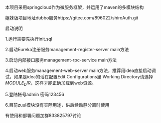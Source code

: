 本项目采用springcloud作为微服务框架，并运用了maven的多模块结构

姐妹版项目地址dubbo服务https://gitee.com/896022/shiroAuth.git

启动说明

1.运行需要先执行init.sql

2.启动Eureka注册服务management-register-server main方法

3.启动内部接口服务management-rpc-service main方法

4.启动web服务management-web-server main方法，推荐用idea直接启动调试，如果是idea的话在配置Edit Configurations里 Working Directory请选择$MODULE_DIR$，这样才能正确加载到web资源。

5.登陆帐号admin 密码123456

6.目前zuul模块没有实际用途，供后续动静分离时使用


有使用和部署问题加群833825797讨论

